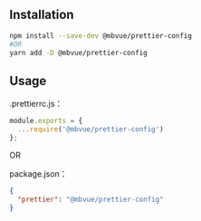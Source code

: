 ## Installation
```bash
npm install --save-dev @mbvue/prettier-config
#OR
yarn add -D @mbvue/prettier-config
```

## Usage
.prettierrc.js：

```js
module.exports = {
  ...require('@mbvue/prettier-config')
};
```

OR

package.json：

```json
{
  "prettier": "@mbvue/prettier-config"
}
```
